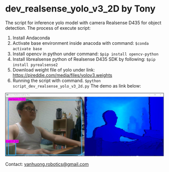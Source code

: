 # dev_realsense_yolo_v3_2D by Tony 
The script for inference yolo model with camera Realsense D435 for object detection. 
The process of execute script: 
1. Install Andaconda 
2. Activate base environment inside anacoda with command:
`$conda activate base`
3. Install opencv in python under command:
`$pip install opencv-python`
4. Install librealsense python of Realsense D435 SDK by following:
`$pip install pyrealsense2`
5. Download weight file of yolo under link:  https://pjreddie.com/media/files/yolov3.weights 
6. Running the script with command.
`$python script_dev_realsense_yolo_v3_2d.py`
The demo as link below:

[![Running](https://github.com/dovanhuong/dev_realsense_yolo_v3_2d/blob/main/Capture.JPG)](https://www.youtube.com/watch?v=gEab40Y46TM "Running")

Contact: vanhuong.robotics@gmail.com
